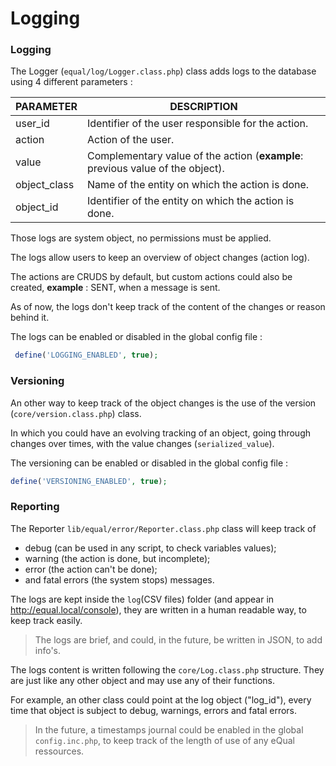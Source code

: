 # Logging

### Logging

The Logger (`equal/log/Logger.class.php`) class adds logs to the database using 4 different parameters :

| **PARAMETER** | **DESCRIPTION**                                              |
| ------------- | ------------------------------------------------------------ |
| user_id       | Identifier of the user responsible for the action.           |
| action        | Action of the user.                                          |
| value         | Complementary value of the action (**example**: previous value of the object). |
| object_class  | Name of the entity on which the action is done.              |
| object_id     | Identifier of the entity on which the action is done.        |

Those logs are system object, no permissions must be applied.

The logs allow users to keep an overview of object changes (action log).

The actions are CRUDS by default, but custom actions could also be created, **example** : SENT, when a message is sent.

As of now, the logs don't keep track of the content of the changes or reason behind it.



The logs can be enabled or disabled in the global config file :

```php
 define('LOGGING_ENABLED', true);
```



### Versioning

An other way to keep track of the object changes is the use of the version (`core/version.class.php`) class.

In which you could have an evolving tracking of an object, going through changes over times, with the value changes (`serialized_value`).



The versioning can be enabled or disabled in the global config file :

```php
define('VERSIONING_ENABLED', true);
```



### Reporting

The Reporter `lib/equal/error/Reporter.class.php` class will keep track of 

- debug (can be used in any script, to check variables values);
-  warning (the action is done, but incomplete);
- error (the action can't be done);
- and fatal errors (the system stops) messages.

The logs are kept inside the `log`(CSV files) folder (and appear in http://equal.local/console), they are written in a human readable way, to keep track easily.

> The logs are brief, and could, in the future, be written in JSON, to add info's.



The logs content is written following the `core/Log.class.php` structure. They are just like any other object and may use any of their functions.

For example, an other class could point at the log object ("log_id"), every time that object is subject to debug, warnings, errors and fatal errors.

> In the future, a timestamps journal could be enabled in the global `config.inc.php`, to keep track of the length of use of any eQual ressources.
